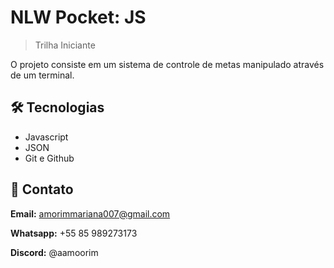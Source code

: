 # NLW Pocket: JS

> Trilha Iniciante

O projeto consiste em um sistema de controle de metas manipulado através de um terminal.

## 🛠️ Tecnologias

- Javascript
- JSON
- Git e Github

## 🌸 Contato
**Email:** amorimmariana007@gmail.com 

**Whatsapp:** +55 85 989273173

**Discord:**  @aamoorim
